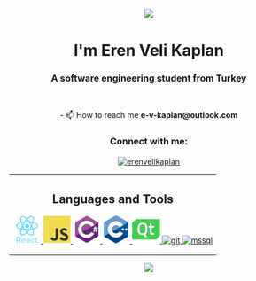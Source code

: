 <p align="center">
  <img src="https://capsule-render.vercel.app/api?type=waving&color=gradient&text=Hi!&height=100&section=header"/>
</p>

<h1 align="center">I'm Eren Veli Kaplan</h1>
<h3 align="center">A software engineering student from Turkey</h3>

<br>
<p align="center">
- 📫 How to reach me <b>e-v-kaplan@outlook.com</b>
</p>
<h3 align="center">Connect with me:</h3>

<p align="center">
<a href="https://www.linkedin.com/in/erenvelikaplan" target="blank"><img align="center" src="https://raw.githubusercontent.com/rahuldkjain/github-profile-readme-generator/master/src/images/icons/Social/linked-in-alt.svg" alt="erenvelikaplan" height="30" width="40" /></a>
</p>


<table align="center"> <tr>
<td valign="top" width="100%">


<h2 align="center">Languages and Tools</h2>

<p align="center"> 
<a href="https://reactjs.org/" target="_blank" rel="noreferrer"> <img src="https://raw.githubusercontent.com/devicons/devicon/master/icons/react/react-original-wordmark.svg" alt="react" width="50" height="50"/> </a>
<a href="https://developer.mozilla.org/en-US/docs/Web/JavaScript" target="_blank" rel="noreferrer"> <img src="https://raw.githubusercontent.com/devicons/devicon/master/icons/javascript/javascript-original.svg" alt="javascript" width="50" height="50"/> </a>
<a href="https://www.w3schools.com/cs/" target="_blank" rel="noreferrer"> <img src="https://raw.githubusercontent.com/devicons/devicon/master/icons/csharp/csharp-original.svg" alt="csharp" width="50" height="50"/> </a>  
<a href="https://www.w3schools.com/cpp/" target="_blank" rel="noreferrer"> <img src="https://raw.githubusercontent.com/devicons/devicon/master/icons/cplusplus/cplusplus-original.svg" alt="cplusplus" width="50" height="50"/> </a> 
<a href="https://www.w3schools.com/cpp/" target="_blank" rel="noreferrer"> <img src="https://raw.githubusercontent.com/devicons/devicon/refs/heads/master/icons/qt/qt-original.svg" alt="cplusplus" width="50" height="50"/> </a> 
<a href="https://git-scm.com/" target="_blank" rel="noreferrer"> <img src="https://www.vectorlogo.zone/logos/git-scm/git-scm-icon.svg" alt="git" width="50" height="50"/> </a>
<a href="https://www.microsoft.com/en-us/sql-server" target="_blank" rel="noreferrer"> <img src="https://www.svgrepo.com/show/303229/microsoft-sql-server-logo.svg" alt="mssql" width="50" height="50"/> </a> 




</td>

</tr></table>



<p align="center" width="100%">
  <img src="https://capsule-render.vercel.app/api?type=waving&color=gradient&height=100&section=footer"/>
</p>
